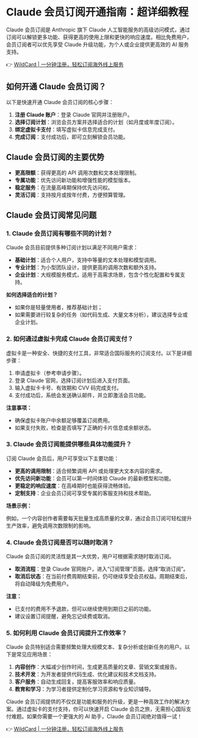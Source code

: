 # Claude 会员订阅开通指南：超详细教程

Claude 会员订阅是 Anthropic 旗下 Claude 人工智能服务的高级访问模式，通过订阅可以解锁更多功能、获得更高的使用上限和更快的响应速度。相比免费用户，会员订阅者可以优先享受 Claude 升级功能，为个人或企业提供更高效的 AI 服务支持。

👉 [WildCard | 一分钟注册，轻松订阅海外线上服务](https://bbtdd.com/WildCard)

## 如何开通 Claude 会员订阅？

以下是快速开通 Claude 会员订阅的核心步骤：

1. **注册 Claude 账户**：登录 Claude 官网并注册账户。
2. **选择订阅计划**：浏览会员方案并选择适合的计划（如月度或年度订阅）。
3. **绑定虚拟卡支付**：填写虚拟卡信息完成支付。
4. **完成订阅**：支付成功后，即可立刻解锁会员功能。

## Claude 会员订阅的主要优势

- **更高限额**：获得更高的 API 调用次数和文本处理限制。
- **专属功能**：优先访问新功能和增强性能的模型版本。
- **稳定服务**：在流量高峰期保持优先访问权。
- **灵活订阅**：支持按月或按年付费，方便预算管理。

## Claude 会员订阅常见问题

### 1. Claude 会员订阅有哪些不同的计划？

Claude 会员目前提供多种订阅计划以满足不同用户需求：

- **基础计划**：适合个人用户，支持中等量的文本处理和模型调用。
- **专业计划**：为小型团队设计，提供更高的调用次数和额外支持。
- **企业计划**：大规模服务模式，适用于高需求场景，包含个性化配置和专属支持。

**如何选择适合的计划？**

- 如果你是轻量使用者，推荐基础计划；
- 如果需要进行较复杂的任务（如代码生成、大量文本分析），建议选择专业或企业计划。

### 2. 如何通过虚拟卡完成 Claude 会员订阅支付？

虚拟卡是一种安全、快捷的支付工具，非常适合国际服务的订阅支付。以下是详细步骤：

1. 申请虚拟卡（参考申请步骤）。
2. 登录 Claude 官网，选择订阅计划后进入支付页面。
3. 输入虚拟卡卡号、有效期和 CVV 码完成支付。
4. 支付成功后，系统会发送确认邮件，并立即激活会员功能。

**注意事项：**

- 确保虚拟卡账户中余额足够覆盖订阅费用。
- 如果支付失败，检查是否填写了正确的卡片信息或余额状态。

### 3. Claude 会员订阅能提供哪些具体功能提升？

订阅 Claude 会员后，用户可享受以下主要功能：

- **更高的调用限制**：适合频繁调用 API 或处理更大文本内容的需求。
- **优先访问新功能**：会员可以第一时间体验 Claude 的最新模型和功能。
- **更稳定的响应速度**：在高峰期时也能获得流畅体验。
- **定制支持**：企业会员订阅可享受专属的客服支持和技术帮助。

**场景示例：**

例如，一个内容创作者需要每天批量生成高质量的文章，通过会员订阅可轻松提升生产效率，避免调用次数限制的影响。

### 4. Claude 会员订阅是否可以随时取消？

Claude 会员订阅的灵活性是其一大优势，用户可根据需求随时取消订阅。

- **取消流程**：登录 Claude 官网账户，进入“订阅管理”页面，选择“取消订阅”。
- **取消后状态**：在当前付费周期结束前，仍可继续享受会员权益。周期结束后，将自动降级为免费用户。

**注意：**

- 已支付的费用不予退款，但可以继续使用到期日之前的功能。
- 建议设置订阅提醒，避免忘记续费或取消。

### 5. 如何利用 Claude 会员订阅提升工作效率？

Claude 会员特别适合需要频繁处理大规模文本、复杂分析或创新任务的用户。以下是常见应用场景：

1. **内容创作**：大幅减少创作时间，生成更高质量的文章、营销文案或报告。
2. **技术开发**：为开发者提供代码生成、优化建议和技术文档支持。
3. **客户服务**：自动生成回复，提高客服效率和响应质量。
4. **教育和学习**：为学习者提供定制化学习资源和专业知识辅导。

Claude 会员订阅提供的不仅仅是功能和服务的升级，更是一种高效工作的解决方案。通过虚拟卡的支付支持，你可以快速开启 Claude 会员之旅，无需担心国际支付难题。如果你需要一个更强大的 AI 助手，Claude 会员订阅绝对值得一试！

👉 [WildCard | 一分钟注册，轻松订阅海外线上服务](https://bbtdd.com/WildCard)